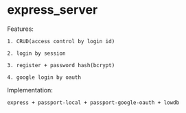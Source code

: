 # express_server 

Features:

	1. CRUD(access control by login id)

	2. login by session

	3. register + password hash(bcrypt)

	4. google login by oauth


Implementation:

	express + passport-local + passport-google-oauth + lowdb
